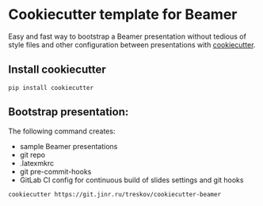 # Cookiecutter template for Beamer

Easy and fast way to bootstrap a Beamer presentation without tedious of style files and other
configuration between presentations with [cookiecutter](https://github.com/cookiecutter/cookiecutter).
## Install cookiecutter
```shell
pip install cookiecutter
```

## Bootstrap presentation:
The following command creates:
-  sample Beamer presentations
-  git repo
-  .latexmkrc
-  git pre-commit-hooks
-  GitLab CI config for continuous build of slides
settings and git hooks
```
cookiecutter https://git.jinr.ru/treskov/cookiecutter-beamer
```

